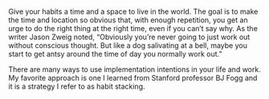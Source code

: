 Give your habits a time and a space to live in the world. The goal is
to make the time and location so obvious that, with enough repetition,
you get an urge to do the right thing at the right time, even if you can’t
say why. As the writer Jason Zweig noted, “Obviously you’re never
going to just work out without conscious thought. But like a dog
salivating at a bell, maybe you start to get antsy around the time of day
you normally work out.”

There are many ways to use implementation intentions in your life
and work. My favorite approach is one I learned from Stanford
professor BJ Fogg and it is a strategy I refer to as habit stacking.